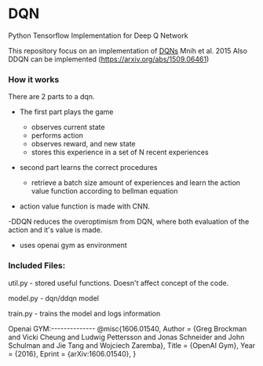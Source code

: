 # DQN
Python Tensorflow Implementation for Deep Q Network

This repository focus on an implementation of [DQNs](https://storage.googleapis.com/deepmind-media/dqn/DQNNaturePaper.pdf) Mnih et al. 2015
Also DDQN can be implemented (https://arxiv.org/abs/1509.06461)
### How it works

There are 2 parts to a dqn. 
- The first part plays the game
  - observes current state
  - performs action
  - observes reward, and new state
  - stores this experience in a set of N recent experiences
- second part learns the correct procedures
	- retrieve a batch size amount of experiences and learn the action value function according to bellman equation

- action value function is made with CNN.

-DDQN reduces the overoptimism from DQN, where both evaluation of the action and it's value is made.

- uses openai gym as environment

### Included Files:
util.py
	- stored useful functions. Doesn't affect concept of the code.

model.py
	- dqn/ddqn model

train.py
	- trains the model and logs information

Openai GYM:--------------
@misc{1606.01540,
        Author = {Greg Brockman and Vicki Cheung and Ludwig Pettersson and Jonas Schneider and John Schulman and Jie Tang and Wojciech Zaremba},
        Title = {OpenAI Gym},
        Year = {2016},
        Eprint = {arXiv:1606.01540},
}
